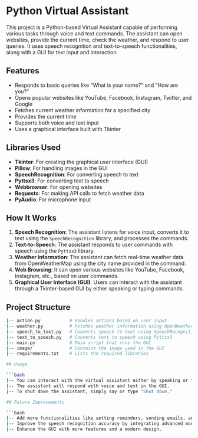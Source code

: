 # Python Virtual Assistant

This project is a Python-based Virtual Assistant capable of performing various tasks through voice and text commands. The assistant can open websites, provide the current time, check the weather, and respond to user queries. It uses speech recognition and text-to-speech functionalities, along with a GUI for text input and interaction.

## Features

- Responds to basic queries like "What is your name?" and "How are you?"
- Opens popular websites like YouTube, Facebook, Instagram, Twitter, and Google
- Fetches current weather information for a specified city
- Provides the current time
- Supports both voice and text input
- Uses a graphical interface built with Tkinter

## Libraries Used

- **Tkinter**: For creating the graphical user interface (GUI)
- **Pillow**: For handling images in the GUI
- **SpeechRecognition**: For converting speech to text
- **Pyttsx3**: For converting text to speech
- **Webbrowser**: For opening websites
- **Requests**: For making API calls to fetch weather data
- **PyAudio**: For microphone input

## How It Works

1. **Speech Recognition**: The assistant listens for voice input, converts it to text using the `SpeechRecognition` library, and processes the commands.
2. **Text-to-Speech**: The assistant responds to user commands with speech using the `Pyttsx3` library.
3. **Weather Information**: The assistant can fetch real-time weather data from OpenWeatherMap using the city name provided in the command.
4. **Web Browsing**: It can open various websites like YouTube, Facebook, Instagram, etc., based on user commands.
5. **Graphical User Interface (GUI)**: Users can interact with the assistant through a Tkinter-based GUI by either speaking or typing commands.

## Project Structure

```bash
|-- action.py           # Handles actions based on user input
|-- weather.py          # Fetches weather information using OpenWeatherMap API
|-- speech_to_text.py   # Converts speech to text using SpeechRecognition
|-- text_to_speech.py   # Converts text to speech using Pyttsx3
|-- main.py             # Main script that runs the GUI
|-- image/              # Contains the image used in the GUI
|-- requirements.txt    # Lists the required libraries

## Usage

```bash
|-- You can interact with the virtual assistant either by speaking or typing into the input field.
|-- The assistant will respond with voice and text in the GUI.
|-- To shut down the assistant, simply say or type "Shut down."

## Future Improvements

```bash
|-- Add more functionalities like setting reminders, sending emails, and playing music.
|-- Improve the speech recognition accuracy by integrating advanced models.
|-- Enhance the GUI with more features and a modern design.


